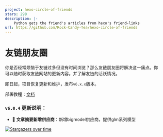 ```yaml
---
project: hexo-circle-of-friends
stars: 298
description: |-
    Python gets the friend's articles from hexo's friend-links
url: https://github.com/Rock-Candy-Tea/hexo-circle-of-friends
---
```


# 友链朋友圈

你是否经常烦恼于友链过多但没有时间浏览？那么友链朋友圈将解决这一痛点。你可以随时获取友链网站的更新内容，并了解友链的活跃情况。

即日起，项目恢复更新和维护，发布`v6.x.x`版本。

部署教程：[文档](https://fcircle-doc.yyyzyyyz.cn/)

### `v6.0.4` 更新说明：

- 🤖 **文章摘要新增供应商**：新增bigmodel供应商，提供glm系列模型

[![Stargazers over time](https://starchart.cc/Rock-Candy-Tea/hexo-circle-of-friends.svg)](https://starchart.cc/Rock-Candy-Tea/hexo-circle-of-friends)

